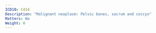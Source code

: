 ```yaml
---
ICD10: C414
Description: "Malignant neoplasm: Pelvic bones, sacrum and coccyx"
Matters: No
Weight: 0
---
```

